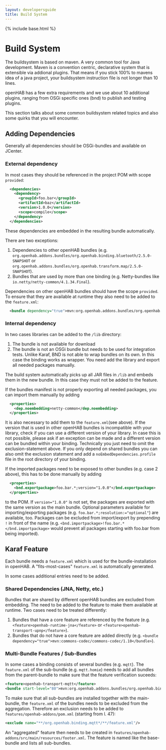 ```yaml
---
layout: developersguide
title: Build System
---
```


{% include base.html %}

# Build System

The buildsystem is based on maven.
A very common tool for Java development.
Maven is a convention centric, declarative system that is extensible via addional plugins.
That means if you stick 100% to mavens idea of a java project, your buildsystem instruction file is not longer than 10 lines.

openHAB has a few extra requirements and we use about 10 additional plugins,
ranging from OSGi specific ones (bnd) to publish and testing plugins.

This section talks about some common buildsystem related topics and also some quirks that you will encounter.

## Adding Dependencies

Generally all dependencies should be OSGi-bundles and available on JCenter.

### External dependency

In most cases they should be referenced in the project POM with scope `provided`:

```xml
  <dependencies>
    <dependency>
      <groupId>foo.bar</groupId>
      <artifactId>baz</artifactId>
      <version>1.0.0</version>
      <scope>compile</scope>
    </dependency>
  </dependencies>
```

These dependencies are embedded in the resulting bundle automatically.

There are two exceptions:

1) Dependencies to other openHAB bundles (e.g. `org.openhab.addons.bundles/org.openhab.binding.bluetooth/2.5.0-SNAPSHOT` or `org.openhab.addons.bundles/org.openhab.transform.map/2.5.0-SNAPSHOT`).
2) Bundles that are used by more than one binding (e.g. Netty-bundles like `io.netty/netty-common/4.1.34.Final`).

Dependencies on other openHAB bundles should have the scope `provided`.
To ensure that they are available at runtime they also need to be added to the `feature.xml`:

```xml
  <bundle dependency="true">mvn:org.openhab.addons.bundles/org.openhab.binding.bluetooth/2.5.0-SNAPSHOT</bundle>
```

### Internal dependency

In two cases libraries can be added to the `/lib` directory:

1. The bundle is not available for download
2. The bundle is not an OSGi bundle but needs to be used for integration tests.
Unlike Karaf, BND is not able to wrap bundles on its own.
In this case the binding works as wrapper.
You need add the library and export all needed packages manually.

The build system automatically picks up all JAR files in `/lib` and embeds them in the new bundle.
In this case they must not be added to the feature.

If the bundles manifest is not properly exporting all needed packages, you can import them manually by adding

```xml
  <properties>
    <dep.noembedding>netty-common</dep.noembedding>
  </properties>
```

It is also necessary to add them to the `feature.xml`(see above).
If the version that is used in other openHAB bundles is incompatible with your library, check if you can use a different version of your library.
In case this is not possible, please ask if an exception can be made and a different version can be bundled within your binding.
Technically you just need to omit the exclusion-statement above.
If you only depend on shared bundles you can also omit the exclusion statement and add a `noEmbedDependencies.profile` file in the root directory of your binding.

If the imported packages need to be exposed to other bundles (e.g. case 2 above), this has to be done manually by adding

```xml
  <properties>
    <bnd.exportpackage>foo.bar.*;version="1.0.0"</bnd.exportpackage>
  </properties>
```

to the POM.
If `version="1.0.0"` is not set, the packages are exported with the same version as the main bundle.
Optional parameters available for importing/exporting packages (e.g. `foo.bar.*;resolution:="optional"`) are available, too.
Packages can be excluded from import/export by prepending `!` in front of the name (e.g. `<bnd.importpackage>!foo.bar.*</bnd.importpackage>` would prevent all packages starting with foo.bar from being imported).

## Karaf Feature

Each bundle needs a `feature.xml` which is used for the bundle-installation in openHAB.
A "fits-most-cases" `feature.xml` is automatically generated.

In some cases additional entries need to be added.

### Shared Dependencies (JNA, Netty, etc.)

Bundles that are shared by different openHAB bundles are excluded from embedding.
The need to be added to the feature to make them available at runtime.
Two cases need to be treated differently:

1. Bundles that have a core feature are referenced by the feature (e.g. `<feature>openhab-runtime-jna</feature>` or `<feature>openhab-transport-upnp</feature>`).
2. Bundles that do not have a core feature are added directly (e.g. `<bundle dependency="true">mvn:commons-codec/commons-codec/1.10</bundle>`).

### Multi-Bundle Features / Sub-Bundles

In some cases a binding consists of several bundles (e.g. `mqtt`).
The `feature.xml` of the sub-bundle (e.g. `mqtt.homie`) needs to add all bundles from the parent-bundle to make sure that the feature verification suceeds:

```xml
<feature>openhab-transport-mqtt</feature>
<bundle start-level="80">mvn:org.openhab.addons.bundles/org.openhab.binding.mqtt/${project.version}</bundle>
```

To  make sure that all sub-bundles are installed together with the main-bundle, the `feature.xml` of the bundles needs to be excluded from the aggregation.
Therefore an exclusion needs to be added to `features/openhab-addons/pom.xml` (starting from l. 47):

```xml
<exclude name="**/org.openhab.binding.mqtt*/**/feature.xml"/>
```

An "aggregated" feature then needs to be created in `features/openhab-addons/src/main/resources/footer.xml`.
The feature is named like the base-bundle and lists all sub-bundles.
